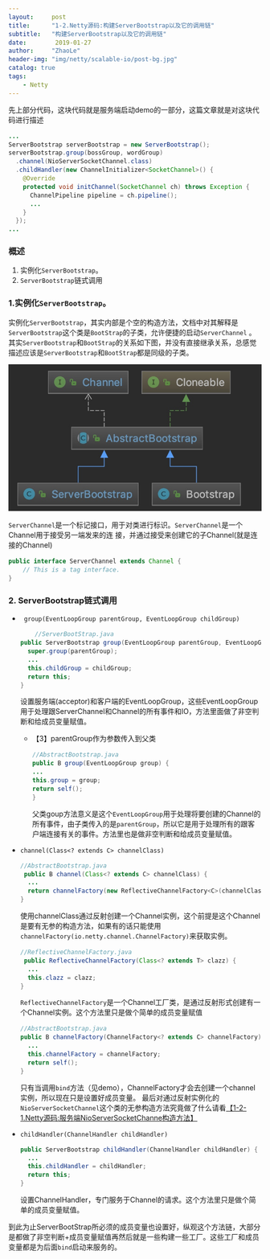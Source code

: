 ```yaml
---
layout:     post
title:      "1-2.Netty源码:构建ServerBootstrap以及它的调用链"
subtitle:   "构建ServerBootstrap以及它的调用链"
date:        2019-01-27
author:     "ZhaoLe"
header-img: "img/netty/scalable-io/post-bg.jpg"
catalog: true
tags:
    - Netty
---
```



先上部分代码，这块代码就是服务端启动demo的一部分，这篇文章就是对这块代码进行描述
```java
...
ServerBootstrap serverBootstrap = new ServerBootstrap();
serverBootstrap.group(bossGroup, wordGroup)
  .channel(NioServerSocketChannel.class)
  .childHandler(new ChannelInitializer<SocketChannel>() { 
    @Override
    protected void initChannel(SocketChannel ch) throws Exception {
      ChannelPipeline pipeline = ch.pipeline();
      ...
    }
  });
...
```
### 概述
1. 实例化`ServerBootstrap`。
2. `ServerBootstrap`链式调用

### 1.实例化`ServerBootstrap`。
实例化`ServerBootstrap`，其实内部是个空的构造方法，文档中对其解释是`ServerBootstrap`这个类是`BootStrap`的子类，允许便捷的启动`ServerChannel` 。
其实`ServerBootstrap`和`BootStrap`的关系如下图，并没有直接继承关系，总感觉描述应该是`ServerBootstrap`和`BootStrap`都是同级的子类。

![IMAGE](/img/netty/1-2/1.jpg)
    
 `ServerChannel`是一个标记接口，用于对类进行标识。`ServerChannel`是一个Channel用于接受另一端发来的连 接，并通过接受来创建它的子Channel(就是连接的Channel)
  ```java
  public interface ServerChannel extends Channel {
      // This is a tag interface.
  }
  ```
    
### 2. ServerBootstrap链式调用
* ` group(EventLoopGroup parentGroup, EventLoopGroup childGroup)` 
  ```java
      //ServerBootStrap.java
  public ServerBootstrap group(EventLoopGroup parentGroup, EventLoopGroup childGroup) {
    super.group(parentGroup);
    ...
    this.childGroup = childGroup;
    return this;
  }
  ```
  设置服务端(acceptor)和客户端的EventLoopGroup，这些EventLoopGroup用于处理跟ServerChannel和Channel的所有事件和IO，方法里面做了非空判断和给成员变量赋值。 
  * 【3】parentGroup作为参数传入到父类
      ```java
      //AbstractBootstrap.java
      public B group(EventLoopGroup group) {
      ...
      this.group = group;
      return self();
      }
      ```
      父类goup方法意义是这个`EventLoopGroup`用于处理将要创建的Channel的所有事件，由子类传入的是`parentGroup`，所以它是用于处理所有的跟客户端连接有关的事件。方法里也是做非空判断和给成员变量赋值。
    
* `channel(Class<? extends C> channelClass)`
  ```java
  //AbstractBootstrap.java
   public B channel(Class<? extends C> channelClass) {
    ...
    return channelFactory(new ReflectiveChannelFactory<C>(channelClass));
  }
  ```
  使用channelClass通过反射创建一个Channel实例，这个前提是这个Channel是要有无参的构造方法，如果有的话只能使用`channelFactory(io.netty.channel.ChannelFactory)`来获取实例。
    ```java
    //ReflectiveChannelFactory.java
     public ReflectiveChannelFactory(Class<? extends T> clazz) {
      ...
      this.clazz = clazz;
    }
    ```
    `ReflectiveChannelFactory`是一个Channel工厂类，是通过反射形式创建有一个Channel实例。这个方法里只是做个简单的成员变量赋值
    ```java
    //AbstractBootstrap.java
    public B channelFactory(ChannelFactory<? extends C> channelFactory) {
      ...
      this.channelFactory = channelFactory;
      return self();
    }
    ```
    只有当调用`bind`方法（见demo），ChannelFactory才会去创建一个channel实例，所以现在只是设置好成员变量。
    最后对通过反射实例化的`NioServerSocketChannel`这个类的无参构造方法究竟做了什么请看[【1-2-1.Netty源码:服务端NioServerSocketChanne构造方法】](http://jinlipool.com/2019/01/27/netty-1-2-1-NioServerSocketChannel-construct/)
  
* `childHandler(ChannelHandler childHandler)`
  ```java
  public ServerBootstrap childHandler(ChannelHandler childHandler) {
    ...
    this.childHandler = childHandler;
    return this;
  }
  ```
  设置ChannelHandler，专门服务于Channel的请求。这个方法里只是做个简单的成员变量赋值。
  
  
到此为止ServerBootStrap所必须的成员变量也设置好，纵观这个方法链，大部分是都做了非空判断+成员变量赋值再然后就是一些构建一些工厂。这些工厂和成员变量都是为后面`bind`启动来服务的。
    
    